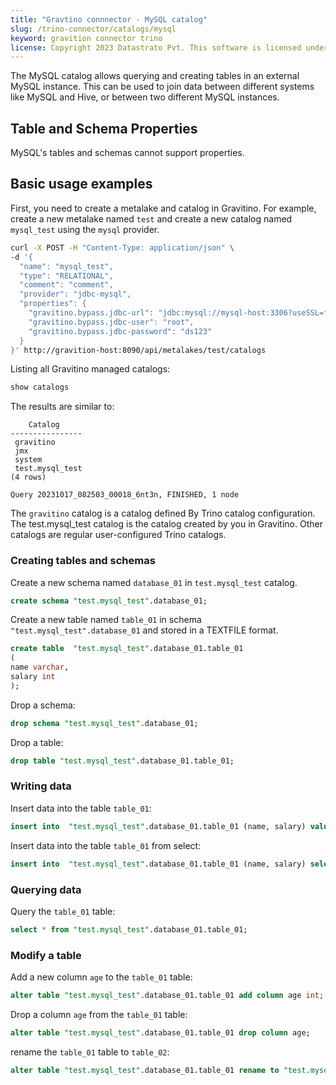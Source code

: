 ```yaml
---
title: "Gravtino connnector - MySQL catalog"
slug: /trino-connector/catalogs/mysql
keyword: gravition connector trino
license: Copyright 2023 Datastrato Pvt. This software is licensed under the Apache License version 2.
---
```


The MySQL catalog allows querying and creating tables in an external MySQL instance. 
This can be used to join data between different systems like MySQL and Hive, or between two different MySQL instances.

## Table and Schema Properties 

MySQL's tables and schemas cannot support properties.

## Basic usage examples

First, you need to create a metalake and catalog in Gravitino.
For example, create a new metalake named `test` and create a new catalog named `mysql_test` using the `mysql` provider.

```bash
curl -X POST -H "Content-Type: application/json" \
-d '{
  "name": "mysql_test",
  "type": "RELATIONAL",
  "comment": "comment",
  "provider": "jdbc-mysql",
  "properties": {
    "gravitino.bypass.jdbc-url": "jdbc:mysql://mysql-host:3306?useSSL=false",
    "gravitino.bypass.jdbc-user": "root",
    "gravitino.bypass.jdbc-password": "ds123"
  }
}' http://gravition-host:8090/api/metalakes/test/catalogs
```

Listing all Gravitino managed catalogs:

```sql 
show catalogs
```

The results are similar to:

```text
    Catalog
----------------
 gravitino
 jmx
 system
 test.mysql_test
(4 rows)

Query 20231017_082503_00018_6nt3n, FINISHED, 1 node
```

The `gravitino` catalog is a catalog defined By Trino catalog configuration. 
The test.mysql_test catalog is the catalog created by you in Gravitino.
Other catalogs are regular user-configured Trino catalogs.

### Creating tables and schemas

Create a new schema named `database_01` in `test.mysql_test` catalog.

```sql
create schema "test.mysql_test".database_01;
```

Create a new table named `table_01` in schema `"test.mysql_test".database_01` and stored in a TEXTFILE format.

```sql
create table  "test.mysql_test".database_01.table_01
(
name varchar,
salary int
);
```

Drop a schema:

```sql
drop schema "test.mysql_test".database_01;
```

Drop a table:

```sql
drop table "test.mysql_test".database_01.table_01;
```

### Writing data

Insert data into the table `table_01`:

```sql
insert into  "test.mysql_test".database_01.table_01 (name, salary) values ('ice', 12);
```

Insert data into the table `table_01` from select:

```sql
insert into  "test.mysql_test".database_01.table_01 (name, salary) select * from "test.mysql_test".database_01.table_01;
```

### Querying data

Query the `table_01` table:

```sql
select * from "test.mysql_test".database_01.table_01;
```

### Modify a table

Add a new column `age` to the `table_01` table:

```sql
alter table "test.mysql_test".database_01.table_01 add column age int;
```

Drop a column `age` from the `table_01` table:

```sql
alter table "test.mysql_test".database_01.table_01 drop column age;
```

rename the `table_01` table to `table_02`:

```sql
alter table "test.mysql_test".database_01.table_01 rename to "test.mysql_test".database_01.table_02;
```
